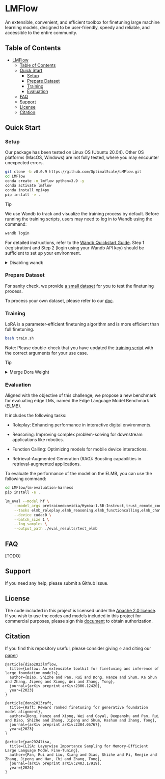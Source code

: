 # LMFlow

An extensible, convenient, and efficient toolbox for finetuning large machine learning models, designed to be user-friendly, speedy and reliable, and accessible to the entire community.

## Table of Contents
- [LMFlow](#lmflow)
  - [Table of Contents](#table-of-contents)
  - [Quick Start](#quick-start)
    - [Setup](#setup)
    - [Prepare Dataset](#prepare-dataset)
    - [Training](#training)
    - [Evaluation](#evaluation)
  - [FAQ](#faq)
  - [Support](#support)
  - [License](#license)
  - [Citation](#citation)

## Quick Start

### Setup

Our package has been tested on Linux OS (Ubuntu 20.04). Other OS platforms (MacOS, Windows) are not fully tested, where you may encounter unexpected errors.

```bash
git clone -b v0.0.9 https://github.com/OptimalScale/LMFlow.git
cd LMFlow
conda create -n lmflow python=3.9 -y
conda activate lmflow
conda install mpi4py
pip install -e .
```

> [!TIP]
> We use Wandb to track and visualize the training process by default. Before running the training scripts, users may need to log in to Wandb using the command: 
>```bash
>wandb login
>```
> For detailed instructions, refer to the [Wandb Quickstart Guide](https://docs.wandb.ai/quickstart/). Step 1 (registration) and Step 2 (login using your Wandb API key) should be sufficient to set up your environment.
>
> <details><summary>Disabling wandb</summary>  
>
> One can disable wandb by either:  
>
> 1. Adding environment variable before running the training command.
>
>```bash
>export WANDB_MODE=disabled
>```
>
> 2. OR, specifying the integrations to report the results and logs to. In the training script, add:
>
>```bash
>--report_to none \
>```
>
> </details>

### Prepare Dataset

For sanity check, we provide [a small dataset](./data/wikitext-2-raw-v1/test) for you to test the finetuning process.

To process your own dataset, please refer to our [doc](https://optimalscale.github.io/LMFlow/examples/DATASETS.html).

### Training
LoRA is a parameter-efficient finetuning algorithm and is more efficient than full finetuning.
```sh
bash train.sh
```
Note: Please double-check that you have updated the [training script](https://github.com/OptimalScale/LMFlow/blob/data4elm/train.sh) with the correct arguments for your use case.

> [!TIP]
> <details><summary>Merge Dora Weight</summary>
>
>Merge Dora weight and the base model into one using:  
>```sh
>bash ./scripts/run_merge_dora.sh \
>  --model_name_or_path Qwen/Qwen1.5-1.8B \
>  --lora_model_path output_models/dora \
>  --output_model_path output_models/dora_merged \
>```
></details>


### Evaluation
Aligned with the objective of this challenge, we propose a new benchmark for evaluating edge LMs, named the Edge Language Model Benchmark (ELMB). 

It includes the following tasks: 

- Roleplay: Enhancing performance in interactive digital environments. 

- Reasoning: Improving complex problem-solving for downstream applications like robotics. 

- Function Calling: Optimizing models for mobile device interactions. 

- Retrieval-Augmented Generation (RAG): Boosting capabilities in retrieval-augmented applications. 

To evaluate the performance of the model on the ELMB, you can use the following command:
```bash
cd LMFlow/lm-evaluation-harness
pip install -e . 

lm_eval --model hf \
    --model_args pretrained=nvidia/Hymba-1.5B-Instruct,trust_remote_code=True,cache_dir=~/.cache \
    --tasks elmb_roleplay,elmb_reasoning,elmb_functioncalling,elmb_chatrag \
    --device cuda:0 \
    --batch_size 1 \
    --log_samples \
    --output_path ./eval_results/test_elmb
```

## FAQ
[TODO]

## Support

If you need any help, please submit a Github issue.

## License
The code included in this project is licensed under the [Apache 2.0 license](https://github.com/OptimalScale/LMFlow/blob/main/LICENSE).
If you wish to use the codes and models included in this project for commercial purposes, please sign this [document](https://docs.google.com/forms/d/e/1FAIpQLSfJYcci6cbgpIvx_Fh1xDL6pNkzsjGDH1QIcm4cYk88K2tqkw/viewform?usp=pp_url) to obtain authorization.

## Citation
If you find this repository useful, please consider giving ⭐ and citing our [paper](https://arxiv.org/abs/2306.12420):

```
@article{diao2023lmflow,
  title={Lmflow: An extensible toolkit for finetuning and inference of large foundation models},
  author={Diao, Shizhe and Pan, Rui and Dong, Hanze and Shum, Ka Shun and Zhang, Jipeng and Xiong, Wei and Zhang, Tong},
  journal={arXiv preprint arXiv:2306.12420},
  year={2023}
}
```
```
@article{dong2023raft,
  title={Raft: Reward ranked finetuning for generative foundation model alignment},
  author={Dong, Hanze and Xiong, Wei and Goyal, Deepanshu and Pan, Rui and Diao, Shizhe and Zhang, Jipeng and Shum, Kashun and Zhang, Tong},
  journal={arXiv preprint arXiv:2304.06767},
  year={2023}
}
```
```
@article{pan2024lisa,
  title={LISA: Layerwise Importance Sampling for Memory-Efficient Large Language Model Fine-Tuning}, 
  author={Pan, Rui and Liu, Xiang and Diao, Shizhe and Pi, Renjie and Zhang, Jipeng and Han, Chi and Zhang, Tong},
  journal={arXiv preprint arXiv:2403.17919},
  year={2024}
}
```
